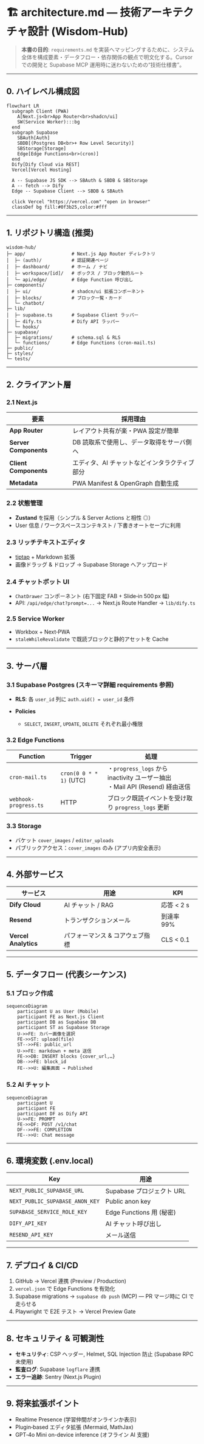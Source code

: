 # 🏗️ architecture.md — 技術アーキテクチャ設計 (Wisdom‑Hub)

> **本書の目的**: `requirements.md` を実装へマッピングするために、システム全体を構成要素・データフロー・依存関係の観点で明文化する。Cursor での開発と Supabase MCP 運用時に迷わないための“技術仕様書”。

---

## 0. ハイレベル構成図

```mermaid
flowchart LR
  subgraph Client (PWA)
    A[Next.js<br>App Router<br>shadcn/ui]
    SW(Service Worker):::bg
  end
  subgraph Supabase
    SBAuth[Auth]
    SBDB[(Postgres DB<br>+ Row Level Security)]
    SBStorage[Storage]
    Edge[Edge Functions<br>(cron)]
  end
  Dify[Dify Cloud via REST]
  Vercel[Vercel Hosting]

  A -- Supabase JS SDK --> SBAuth & SBDB & SBStorage
  A -- fetch --> Dify
  Edge -- Supabase Client --> SBDB & SBAuth

  click Vercel "https://vercel.com" "open in browser"
  classDef bg fill:#0f3b25,color:#fff
```

---

## 1. リポジトリ構造 (推奨)

```
wisdom-hub/
├─ app/                 # Next.js App Router ディレクトリ
│  ├─ (auth)/           # 認証関連ページ
│  ├─ dashboard/        # ホーム / ナビ
│  ├─ workspace/[id]/   # ボックス / ブロック動的ルート
│  └─ api/edge/         # Edge Function 呼び出し
├─ components/
│  ├─ ui/               # shadcn/ui 拡張コンポーネント
│  ├─ blocks/           # ブロック一覧・カード
│  └─ chatbot/
├─ lib/
│  ├─ supabase.ts       # Supabase Client ラッパー
│  ├─ dify.ts           # Dify API ラッパー
│  └─ hooks/
├─ supabase/
│  ├─ migrations/       # schema.sql & RLS
│  └─ functions/        # Edge Functions (cron-mail.ts)
├─ public/
├─ styles/
└─ tests/
```

---

## 2. クライアント層

### 2.1 Next.js

| 要素                  | 採用理由                                      |
| --------------------- | --------------------------------------------- |
| **App Router**        | レイアウト共有が楽・PWA 設定が簡単            |
| **Server Components** | DB 読取系で使用し、データ取得をサーバ側へ     |
| **Client Components** | エディタ、AI チャットなどインタラクティブ部分 |
| **Metadata**          | PWA Manifest & OpenGraph 自動生成             |

### 2.2 状態管理

- **Zustand** を採用（シンプル & Server Actions と相性 ◎）
- User 信息 / ワークスペースコンテキスト / 下書きオートセーブに利用

### 2.3 リッチテキストエディタ

- [tiptap](https://tiptap.dev) + Markdown 拡張
- 画像ドラッグ & ドロップ → Supabase Storage へアップロード

### 2.4 チャットボット UI

- `ChatDrawer` コンポーネント (右下固定 FAB + Slide‑in 500 px 幅)
- API: `/api/edge/chat?prompt=...` → Next.js Route Handler → `lib/dify.ts`

### 2.5 Service Worker

- Workbox + Next‑PWA
- `staleWhileRevalidate` で既読ブロックと静的アセットを Cache

---

## 3. サーバ層

### 3.1 Supabase Postgres (スキーマ詳細 requirements 参照)

- **RLS**: 各 `user_id` 列に `auth.uid() = user_id` 条件
- **Policies**

  - `SELECT`, `INSERT`, `UPDATE`, `DELETE` それぞれ最小権限

### 3.2 Edge Functions

| Function              | Trigger                 | 処理                                                                           |
| --------------------- | ----------------------- | ------------------------------------------------------------------------------ |
| `cron-mail.ts`        | `cron(0 0 * * 1)` (UTC) | ・`progress_logs` から inactivity ユーザー抽出<br>・Mail API (Resend) 経由送信 |
| `webhook-progress.ts` | HTTP                    | ブロック既読イベントを受け取り `progress_logs` 更新                            |

### 3.3 Storage

- バケット `cover_images` / `editor_uploads`
- パブリックアクセス：`cover_images` のみ (アプリ内安全表示)

---

## 4. 外部サービス

| サービス             | 用途                            | KPI        |
| -------------------- | ------------------------------- | ---------- |
| **Dify Cloud**       | AI チャット / RAG               | 応答 < 2 s |
| **Resend**           | トランザクションメール          | 到達率 99% |
| **Vercel Analytics** | パフォーマンス & コアウェブ指標 | CLS < 0.1  |

---

## 5. データフロー (代表シーケンス)

### 5.1 ブロック作成

```mermaid
sequenceDiagram
    participant U as User (Mobile)
    participant FE as Next.js Client
    participant DB as Supabase DB
    participant ST as Supabase Storage
    U->>FE: カバー画像を選択
    FE->>ST: upload(file)
    ST-->>FE: public_url
    U->>FE: markdown + meta 送信
    FE->>DB: INSERT blocks {cover_url,…}
    DB-->>FE: block_id
    FE-->>U: 編集画面 → Published
```

### 5.2 AI チャット

```mermaid
sequenceDiagram
    participant U
    participant FE
    participant DF as Dify API
    U->>FE: PROMPT
    FE->>DF: POST /v1/chat
    DF-->>FE: COMPLETION
    FE-->>U: Chat message
```

---

## 6. 環境変数 (.env.local)

| Key                             | 用途                      |
| ------------------------------- | ------------------------- |
| `NEXT_PUBLIC_SUPABASE_URL`      | Supabase プロジェクト URL |
| `NEXT_PUBLIC_SUPABASE_ANON_KEY` | Public anon key           |
| `SUPABASE_SERVICE_ROLE_KEY`     | Edge Functions 用 (秘密)  |
| `DIFY_API_KEY`                  | AI チャット呼び出し       |
| `RESEND_API_KEY`                | メール送信                |

---

## 7. デプロイ & CI/CD

1. GitHub → Vercel 連携 (Preview / Production)
2. `vercel.json` で Edge Functions を有効化
3. Supabase migrations → `supabase db push` (MCP) — PR マージ時に CI で走らせる
4. Playwright で E2E テスト → Vercel Preview Gate

---

## 8. セキュリティ & 可観測性

- **セキュリティ**: CSP ヘッダー, Helmet, SQL Injection 防止 (Supabase RPC 未使用)
- **監査ログ**: Supabase `logflare` 連携
- **エラー追跡**: Sentry (Next.js Plugin)

---

## 9. 将来拡張ポイント

- Realtime Presence (学習仲間がオンラインか表示)
- Plugin‑based エディタ拡張 (Mermaid, MathJax)
- GPT‑4o Mini on-device inference (オフライン AI 支援)
